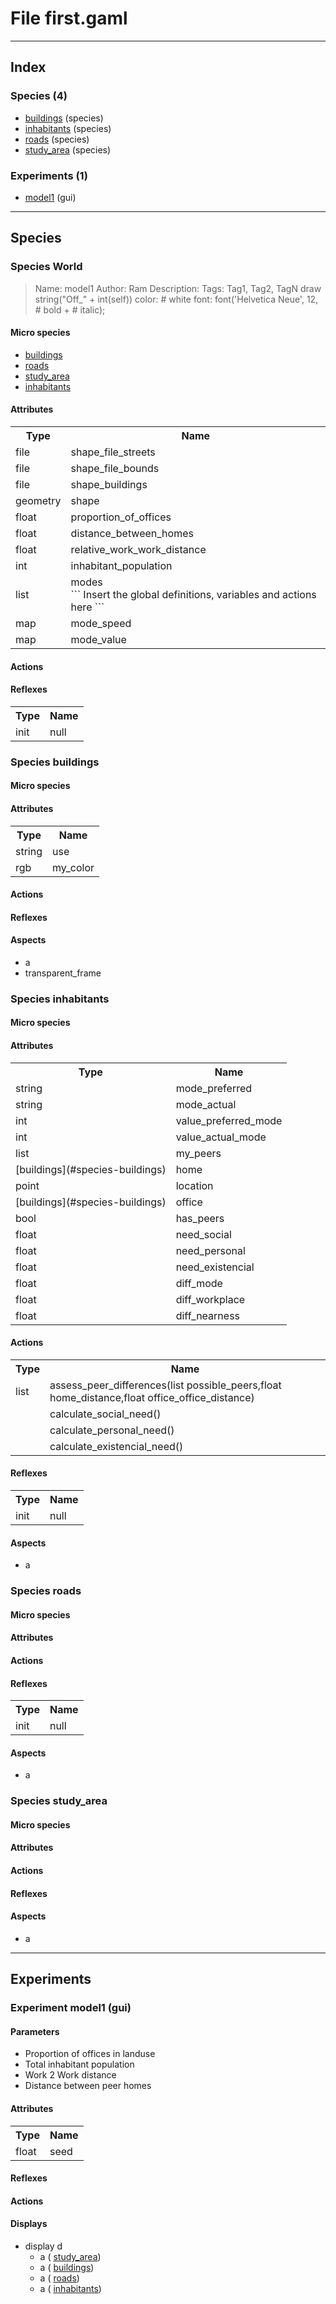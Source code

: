  
 # File first.gaml 
  
  
 ------ 
  
  
 ## Index 
  
 ### Species (4) 
  
 -  [buildings](#species-buildings) (species) 
 -  [inhabitants](#species-inhabitants) (species) 
 -  [roads](#species-roads) (species) 
 -  [study_area](#species-study_area) (species) 
  
  
 ### Experiments (1) 
  
 -  [model1](#experiment-model1-gui-) (gui) 
  
 ------ 
  
  
 ## Species 
  
  
 ### Species World 
  
  
 > Name: model1
Author: Ram
Description:
Tags: Tag1, Tag2, TagN
draw string("Off_" + int(self)) color: # white font: font('Helvetica Neue', 12, # bold + # italic); 
  
  
  
 #### Micro species 
  
 -  [buildings](#species-buildings) 
 -  [roads](#species-roads) 
 -  [study_area](#species-study_area) 
 -  [inhabitants](#species-inhabitants) 
  
  
 #### Attributes 
 <table><tr><th>Type</th><th>Name</th></tr><tr><td>file</td><td>shape_file_streets <br/> </td><tr><td>file</td><td>shape_file_bounds <br/> </td><tr><td>file</td><td>shape_buildings <br/> </td><tr><td>geometry</td><td>shape <br/> </td><tr><td>float</td><td>proportion_of_offices <br/> </td><tr><td>float</td><td>distance_between_homes <br/> </td><tr><td>float</td><td>relative_work_work_distance <br/> </td><tr><td>int</td><td>inhabitant_population <br/> </td><tr><td>list</td><td>modes <br/>  ``` Insert the global definitions, variables and actions here ```  </td><tr><td>map</td><td>mode_speed <br/> </td><tr><td>map</td><td>mode_value <br/> </td></table> 
  
  
 #### Actions 
 </table> 
  
  
 #### Reflexes 
 <table><tr><th>Type</th><th>Name</th></tr><tr><td>init</td><td> null <br/> </td></table> 
  
  
 ### Species buildings 
  
  
  
  
 #### Micro species 
  
  
  
 #### Attributes 
 <table><tr><th>Type</th><th>Name</th></tr><tr><td>string</td><td>use <br/> </td><tr><td>rgb</td><td>my_color <br/> </td></table> 
  
  
 #### Actions 
 </table> 
  
  
 #### Reflexes 
 </table> 
  
  
 #### Aspects 
  
 - a 
 - transparent_frame 
  
  
 ### Species inhabitants 
  
  
  
  
 #### Micro species 
  
  
  
 #### Attributes 
 <table><tr><th>Type</th><th>Name</th></tr><tr><td>string</td><td>mode_preferred <br/> </td><tr><td>string</td><td>mode_actual <br/> </td><tr><td>int</td><td>value_preferred_mode <br/> </td><tr><td>int</td><td>value_actual_mode <br/> </td><tr><td>list</td><td>my_peers <br/> </td><tr><td> [buildings](#species-buildings)</td><td>home <br/> </td><tr><td>point</td><td>location <br/> </td><tr><td> [buildings](#species-buildings)</td><td>office <br/> </td><tr><td>bool</td><td>has_peers <br/> </td><tr><td>float</td><td>need_social <br/> </td><tr><td>float</td><td>need_personal <br/> </td><tr><td>float</td><td>need_existencial <br/> </td><tr><td>float</td><td>diff_mode <br/> </td><tr><td>float</td><td>diff_workplace <br/> </td><tr><td>float</td><td>diff_nearness <br/> </td></table> 
  
  
 #### Actions 
 <table><tr><th>Type</th><th>Name</th></tr><tr><td>list</td><td> assess_peer_differences(list possible_peers,float home_distance,float office_office_distance) <br/> </td></tr><tr><td></td><td> calculate_social_need() <br/> </td></tr><tr><td></td><td> calculate_personal_need() <br/> </td></tr><tr><td></td><td> calculate_existencial_need() <br/> </td></tr></table> 
  
  
 #### Reflexes 
 <table><tr><th>Type</th><th>Name</th></tr><tr><td>init</td><td> null <br/> </td></table> 
  
  
 #### Aspects 
  
 - a 
  
  
 ### Species roads 
  
  
  
  
 #### Micro species 
  
  
  
 #### Attributes 
 </table> 
  
  
 #### Actions 
 </table> 
  
  
 #### Reflexes 
 <table><tr><th>Type</th><th>Name</th></tr><tr><td>init</td><td> null <br/> </td></table> 
  
  
 #### Aspects 
  
 - a 
  
  
 ### Species study_area 
  
  
  
  
 #### Micro species 
  
  
  
 #### Attributes 
 </table> 
  
  
 #### Actions 
 </table> 
  
  
 #### Reflexes 
 </table> 
  
  
 #### Aspects 
  
 - a 
  
 ------ 
  
  
 ## Experiments 
  
  
  
 ### Experiment model1 (gui) 
  
  
  
  
 #### Parameters 
  
 - Proportion of offices in landuse 
 - Total inhabitant population 
 - Work 2 Work distance 
 - Distance between peer homes 
  
  
 #### Attributes 
 <table><tr><th>Type</th><th>Name</th></tr><tr><td>float</td><td>seed <br/> </td></table> 
  
  
 #### Reflexes 
 </table> 
  
  
 #### Actions 
 </table> 
  
  
 #### Displays 
  
 - display d 
     - a ( [study_area](#species-study_area)) 
     - a ( [buildings](#species-buildings)) 
     - a ( [roads](#species-roads)) 
     - a ( [inhabitants](#species-inhabitants))